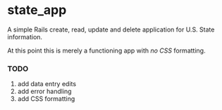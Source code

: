 # state_app

A simple Rails create, read, update and delete application for U.S. State information.

At this point this is merely a functioning app with *no CSS* formatting.

### TODO

1. add data entry edits
2. add error handling
3. add CSS formatting
  